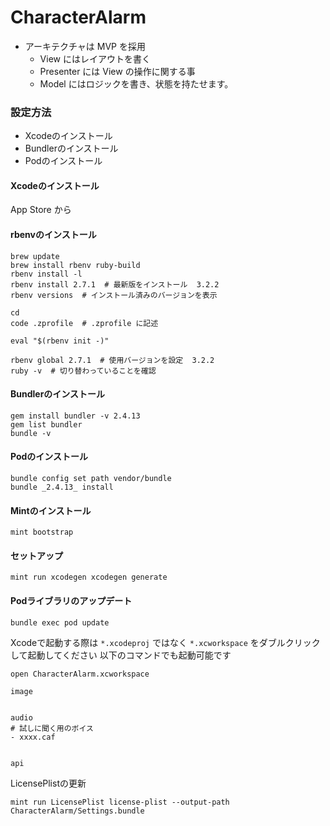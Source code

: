 # CharacterAlarm

- アーキテクチャは MVP を採用
  - View にはレイアウトを書く
  - Presenter には View の操作に関する事
  - Model にはロジックを書き、状態を持たせます。


### 設定方法 ###

- Xcodeのインストール
- Bundlerのインストール
- Podのインストール

#### Xcodeのインストール ####

App Store から

#### rbenvのインストール ####

```
brew update
brew install rbenv ruby-build
rbenv install -l
rbenv install 2.7.1  # 最新版をインストール  3.2.2
rbenv versions  # インストール済みのバージョンを表示

cd
code .zprofile  # .zprofile に記述
```

```
eval "$(rbenv init -)"
```

```
rbenv global 2.7.1  # 使用バージョンを設定  3.2.2
ruby -v  # 切り替わっていることを確認
```

#### Bundlerのインストール ####

```
gem install bundler -v 2.4.13
gem list bundler
bundle -v
```

#### Podのインストール ####

```
bundle config set path vendor/bundle
bundle _2.4.13_ install
```

#### Mintのインストール ####

```
mint bootstrap
```

#### セットアップ ####

```
mint run xcodegen xcodegen generate
```

#### Podライブラリのアップデート ####

```
bundle exec pod update
```


Xcodeで起動する際は `*.xcodeproj` ではなく `*.xcworkspace` をダブルクリックして起動してください
以下のコマンドでも起動可能です

```
open CharacterAlarm.xcworkspace
```



```
image


audio
# 試しに聞く用のボイス
- xxxx.caf


api

```

LicensePlistの更新

```
mint run LicensePlist license-plist --output-path CharacterAlarm/Settings.bundle
```
